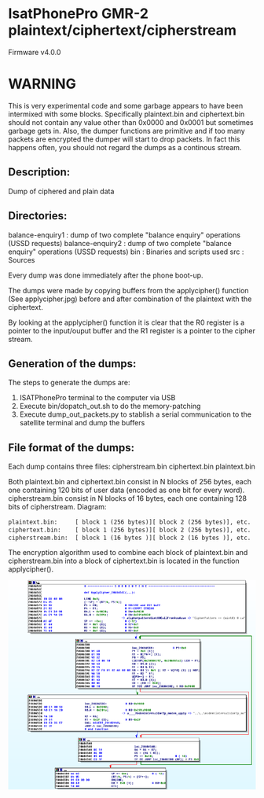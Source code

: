 IsatPhonePro GMR-2 plaintext/ciphertext/cipherstream
====================================================
Firmware v4.0.0

WARNING
=======

This is very experimental code and some garbage appears to have been intermixed with some blocks. Specifically plaintext.bin and ciphertext.bin should not contain any value other than 0x0000 and 0x0001 but sometimes garbage gets in.
Also, the dumper functions are primitive and if too many packets are encrypted the dumper will start to drop packets. In fact this happens often, you should not regard the dumps as a continous stream.


Description:
------------
Dump of ciphered and plain data


Directories:
------------

balance-enquiry1 : dump of two complete "balance enquiry" operations (USSD requests)
balance-enquiry2 : dump of two complete "balance enquiry" operations (USSD requests)
bin : Binaries and scripts used
src : Sources


Every dump was done immediately after the phone boot-up.

The dumps were made by copying buffers from the applycipher() function (See applycipher.jpg) before and after combination of the plaintext with the ciphertext.

By looking at the applycipher() function it is clear that the R0 register is a pointer to the input/ouput buffer and the R1 register is a pointer to the cipher stream.



Generation of the dumps:
------------------------
The steps to generate the dumps are:
1) ISATPhonePro terminal to the computer via USB
2) Execute bin/dopatch_out.sh to do the memory-patching
3) Execute dump_out_packets.py to stablish a serial communication to the satellite terminal and dump the buffers


File format of the dumps:
-------------------------
Each dump contains three files:
cipherstream.bin
ciphertext.bin
plaintext.bin

Both plaintext.bin and ciphertext.bin consist in N blocks of 256 bytes, each one containing 120 bits of user data (encoded as one bit for every word).
cipherstream.bin consist in N blocks of 16 bytes, each one containing 128 bits of cipherstream.
Diagram:
```
plaintext.bin:     [ block 1 (256 bytes)][ block 2 (256 bytes)], etc.
ciphertext.bin:    [ block 1 (256 bytes)][ block 2 (256 bytes)], etc.
cipherstream.bin:  [ block 1 (16 bytes )][ block 2 (16 bytes )], etc.
```

The encryption algorithm used to combine each block of plaintext.bin and cipherstream.bin into a block of ciphertext.bin is located in the function applycipher().


![applycipher graph](/applycipher.png "applycipher code graph")

